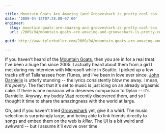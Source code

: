 ```yaml
---

title: Mountain Goats Are Amazing (and Grooveshark is pretty cool too...)
date: '2009-04-12T07:28:00-07:00'
engineer:
  slug: mountain-goats-are-amazing-and-grooveshark-is-pretty-cool-too
  url: /2009/04/mountain-goats-are-amazing-and-grooveshark-is-pretty-cool-too/

guid: http://www.tylerbutler.com/2009/04/mountain-goats-are-amazing-and-grooveshark-is-pretty-cool-too/

---
```


If you haven't heard of the [Mountain Goats][1], then you are in for a real
treat. I've been a huge fan since 2005. I actually heard about them from a
girl I met during my interview with Microsoft while in Seattle. I picked up a
few tracks off of Tallahassee from iTunes, and I've been in love ever since.
[John Darnielle][2] is utterly stunning -- the lyrics consistently blow me
away. I mean, it's _poetry_. The fact that it's set to music is just icing on
an already orgasmic cake. If there is one musician who deserves comparison to
Dylan -- it's Darnielle. Anyway, my buddy [Vlad][3] recently discovered them,
and so I thought it time to share the amazingness with the world at large.

Oh, and if you haven't tried [Grooveshark][4] yet, give it a whirl. The music
selection is surprisingly large, and being able to link friends directly to
songs and embed them on the web is _killer_. The UI is a bit weird and awkward
-- but I assume it'll evolve over time.

   [1]: http://www.mountain-goats.com
   [2]: http://en.wikipedia.org/wiki/John_Darnielle
   [3]: http://twitter.com/vandrijevik
   [4]: http://www.grooveshark.com

